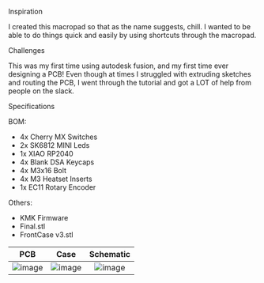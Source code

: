 Inspiration

I created this macropad so that as the name suggests, chill. I wanted to be able to do things quick and easily by using shortcuts through the macropad.

Challenges

This was my first time using autodesk fusion, and my first time ever designing a PCB! Even though at times I struggled with extruding sketches and routing the PCB, I went through the tutorial and got a LOT of help from people on the slack. 

Specifications

BOM:

- 4x Cherry MX Switches
- 2x SK6812 MINI Leds
- 1x XIAO RP2040
- 4x Blank DSA Keycaps
- 4x M3x16 Bolt
- 4x M3 Heatset Inserts
- 1x EC11 Rotary Encoder

Others:

- KMK Firmware
- Final.stl
- FrontCase v3.stl


PCB            |  Case         |   Schematic
:-------------------------:|:-------------------------:|:-------------------------:|
![image](https://github.com/user-attachments/assets/79ff0f3f-bee8-4fb8-b503-4e83f8aa979b)    |  ![image](https://github.com/user-attachments/assets/b3b4d80e-d3d8-4539-9093-7f711aeafd0e)  | ![image](https://github.com/user-attachments/assets/18df662b-abf1-427a-89ee-a3fc62e588bc)

